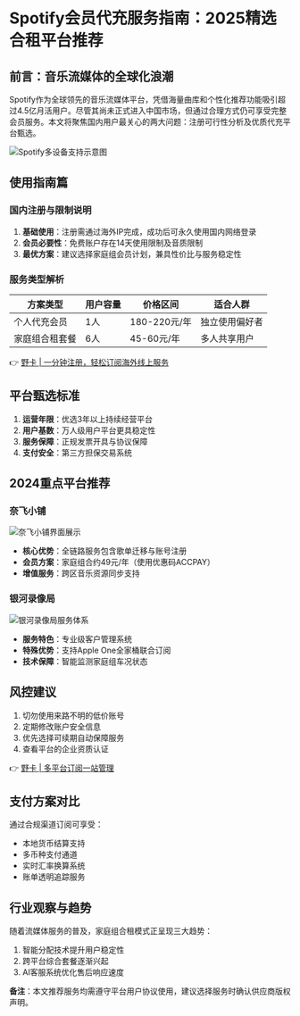 # Spotify会员代充服务指南：2025精选合租平台推荐

## 前言：音乐流媒体的全球化浪潮
Spotify作为全球领先的音乐流媒体平台，凭借海量曲库和个性化推荐功能吸引超过4.5亿月活用户。尽管其尚未正式进入中国市场，但通过合理方式仍可享受完整会员服务。本文将聚焦国内用户最关心的两大问题：注册可行性分析及优质代充平台甄选。

![Spotify多设备支持示意图](https://bbtdd.com/wp-content/uploads/img/116749955335.webp)

## 使用指南篇
### 国内注册与限制说明
1. **基础使用**：注册需通过海外IP完成，成功后可永久使用国内网络登录
2. **会员必要性**：免费账户存在14天使用限制及音质限制
3. **最优方案**：建议选择家庭组会员计划，兼具性价比与服务稳定性

### 服务类型解析
| 方案类型       | 用户容量 | 价格区间 | 适合人群         |
|----------------|----------|----------|------------------|
| 个人代充会员   | 1人      | 180-220元/年 | 独立使用偏好者    |
| 家庭组合租套餐 | 6人      | 45-60元/年   | 多人共享用户      |

👉 [野卡 | 一分钟注册，轻松订阅海外线上服务](https://bbtdd.com/yeka)

## 平台甄选标准
1. **运营年限**：优选3年以上持续经营平台
2. **用户基数**：万人级用户平台更具稳定性
3. **服务保障**：正规发票开具与协议保障
4. **支付安全**：第三方担保交易系统

## 2024重点平台推荐

### 奈飞小铺
![奈飞小铺界面展示](https://bbtdd.com/wp-content/uploads/img/415783328181.webp)

- **核心优势**：全链路服务包含歌单迁移与账号注册
- **会员方案**：家庭组合约49元/年（使用优惠码ACCPAY）
- **增值服务**：跨区音乐资源同步支持

### 银河录像局
![银河录像局服务体系](https://bbtdd.com/wp-content/uploads/img/114532240.webp)

- **服务特色**：专业级客户管理系统
- **特殊优势**：支持Apple One全家桶联合订阅
- **技术保障**：智能监测家庭组车况状态

## 风控建议
1. 切勿使用来路不明的低价账号
2. 定期修改账户安全信息
3. 优先选择可续期自动保障服务
4. 查看平台的企业资质认证

👉 [野卡 | 多平台订阅一站管理](https://bbtdd.com/yeka)

## 支付方案对比
通过合规渠道订阅可享受：
- 本地货币结算支持
- 多币种支付通道
- 实时汇率换算系统
- 账单透明追踪服务

## 行业观察与趋势
随着流媒体服务的普及，家庭组合租模式正呈现三大趋势：
1. 智能分配技术提升用户稳定性
2. 跨平台综合套餐逐渐兴起
3. AI客服系统优化售后响应速度

**备注**：本文推荐服务均需遵守平台用户协议使用，建议选择服务时确认供应商版权声明。